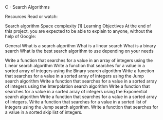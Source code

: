 C - Search Algorithms

Resources
Read or watch:

Search algorithm
Space complexity (1)
Learning Objectives
At the end of this project, you are expected to be able to explain to anyone, without the help of Google:

General
What is a search algorithm
What is a linear search
What is a binary search
What is the best search algorithm to use depending on your needs

Write a function that searches for a value in an array of integers using the Linear search algorithm
Write a function that searches for a value in a sorted array of integers using the Binary search algorithm
Write a function that searches for a value in a sorted array of integers using the Jump search algorithm
Write a function that searches for a value in a sorted array of integers using the Interpolation search algorithm
Write a function that searches for a value in a sorted array of integers using the Exponential search algorithm
Write a function that searches for a value in a sorted array of integers.
Write a function that searches for a value in a sorted list of integers using the Jump search algorithm.
Write a function that searches for a value in a sorted skip list of integers.
